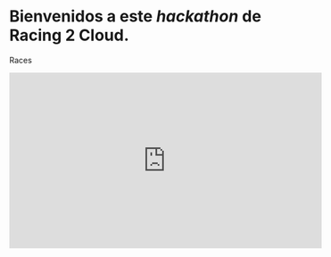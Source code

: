 # Bienvenidos a este *hackathon* de Racing 2 Cloud.






Races

<iframe width="560" height="315" src="https://www.youtube.com/embed/PTYBiEv9PYg" title="YouTube video player" frameborder="0" allow="accelerometer; autoplay; clipboard-write; encrypted-media; gyroscope; picture-in-picture; web-share" allowfullscreen></iframe>


